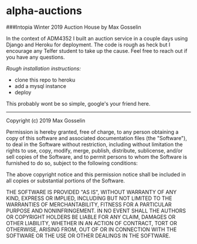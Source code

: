# alpha-auctions

###Intopia Winter 2019 Auction House by Max Gosselin

In the context of ADM4352 I built an auction service in a couple days using Django and Heroku for deployment. The code is rough as heck but I encourage any Telfer student to take up the cause.
Feel free to reach out if you have any questions.

*Rough installation instructions:*

  - clone this repo to heroku
  - add a mysql instance
  - deploy
  
This probably wont be so simple, google's your friend here.

----

Copyright (c) 2019 Max Gosselin

Permission is hereby granted, free of charge, to any person obtaining a copy
of this software and associated documentation files (the "Software"), to deal
in the Software without restriction, including without limitation the rights
to use, copy, modify, merge, publish, distribute, sublicense, and/or sell
copies of the Software, and to permit persons to whom the Software is
furnished to do so, subject to the following conditions:

The above copyright notice and this permission notice shall be included in all
copies or substantial portions of the Software.

THE SOFTWARE IS PROVIDED "AS IS", WITHOUT WARRANTY OF ANY KIND, EXPRESS OR
IMPLIED, INCLUDING BUT NOT LIMITED TO THE WARRANTIES OF MERCHANTABILITY,
FITNESS FOR A PARTICULAR PURPOSE AND NONINFRINGEMENT. IN NO EVENT SHALL THE
AUTHORS OR COPYRIGHT HOLDERS BE LIABLE FOR ANY CLAIM, DAMAGES OR OTHER
LIABILITY, WHETHER IN AN ACTION OF CONTRACT, TORT OR OTHERWISE, ARISING FROM,
OUT OF OR IN CONNECTION WITH THE SOFTWARE OR THE USE OR OTHER DEALINGS IN THE
SOFTWARE.
